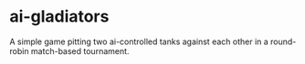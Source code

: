 # ai-gladiators
A simple game pitting two ai-controlled tanks against each other in a round-robin match-based tournament.
